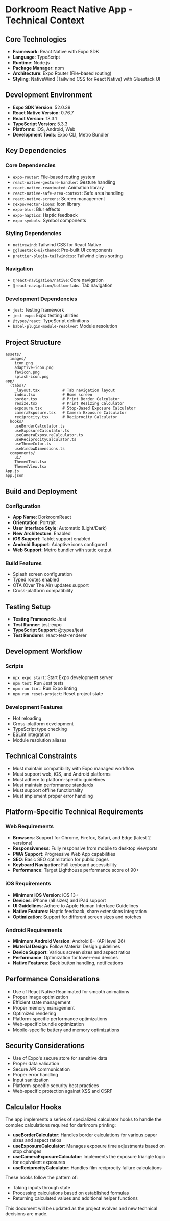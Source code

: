# Dorkroom React Native App - Technical Context

## Core Technologies

- **Framework**: React Native with Expo SDK
- **Language**: TypeScript
- **Runtime**: Node.js
- **Package Manager**: npm
- **Architecture**: Expo Router (File-based routing)
- **Styling**: NativeWind (Tailwind CSS for React Native) with Gluestack UI

## Development Environment

- **Expo SDK Version**: 52.0.39
- **React Native Version**: 0.76.7
- **React Version**: 18.3.1
- **TypeScript Version**: 5.3.3
- **Platforms**: iOS, Android, Web
- **Development Tools**: Expo CLI, Metro Bundler

## Key Dependencies

### Core Dependencies

- `expo-router`: File-based routing system
- `react-native-gesture-handler`: Gesture handling
- `react-native-reanimated`: Animation library
- `react-native-safe-area-context`: Safe area handling
- `react-native-screens`: Screen management
- `@expo/vector-icons`: Icon library
- `expo-blur`: Blur effects
- `expo-haptics`: Haptic feedback
- `expo-symbols`: Symbol components

### Styling Dependencies

- `nativewind`: Tailwind CSS for React Native
- `@gluestack-ui/themed`: Pre-built UI components
- `prettier-plugin-tailwindcss`: Tailwind class sorting

### Navigation

- `@react-navigation/native`: Core navigation
- `@react-navigation/bottom-tabs`: Tab navigation

### Development Dependencies

- `jest`: Testing framework
- `jest-expo`: Expo testing utilities
- `@types/react`: TypeScript definitions
- `babel-plugin-module-resolver`: Module resolution

## Project Structure

```
assets/
  images/
    icon.png
    adaptive-icon.png
    favicon.png
    splash-icon.png
app/
  (tabs)/
    _layout.tsx          # Tab navigation layout
    index.tsx            # Home screen
    border.tsx           # Print Border Calculator
    resize.tsx           # Print Resizing Calculator
    exposure.tsx         # Stop-Based Exposure Calculator
    cameraExposure.tsx   # Camera Exposure Calculator
    reciprocity.tsx      # Reciprocity Calculator
  hooks/
    useBorderCalculator.ts
    useExposureCalculator.ts
    useCameraExposureCalculator.ts
    useReciprocityCalculator.ts
    useThemeColor.ts
    useWindowDimensions.ts
  components/
    ui/
    ThemedText.tsx
    ThemedView.tsx
App.js
app.json
```

## Build and Deployment

### Configuration

- **App Name**: DorkroomReact
- **Orientation**: Portrait
- **User Interface Style**: Automatic (Light/Dark)
- **New Architecture**: Enabled
- **iOS Support**: Tablet support enabled
- **Android Support**: Adaptive icons configured
- **Web Support**: Metro bundler with static output

### Build Features

- Splash screen configuration
- Typed routes enabled
- OTA (Over The Air) updates support
- Cross-platform compatibility

## Testing Setup

- **Testing Framework**: Jest
- **Test Runner**: jest-expo
- **TypeScript Support**: @types/jest
- **Test Renderer**: react-test-renderer

## Development Workflow

### Scripts

- `npx expo start`: Start Expo development server
- `npm test`: Run Jest tests
- `npm run lint`: Run Expo linting
- `npm run reset-project`: Reset project state

### Development Features

- Hot reloading
- Cross-platform development
- TypeScript type checking
- ESLint integration
- Module resolution aliases

## Technical Constraints

- Must maintain compatibility with Expo managed workflow
- Must support web, iOS, and Android platforms
- Must adhere to platform-specific guidelines
- Must maintain performance standards
- Must support offline functionality
- Must implement proper error handling

## Platform-Specific Technical Requirements

### Web Requirements

- **Browsers**: Support for Chrome, Firefox, Safari, and Edge (latest 2 versions)
- **Responsiveness**: Fully responsive from mobile to desktop viewports
- **PWA Support**: Progressive Web App capabilities
- **SEO**: Basic SEO optimization for public pages
- **Keyboard Navigation**: Full keyboard accessibility
- **Performance**: Target Lighthouse performance score of 90+

### iOS Requirements

- **Minimum iOS Version**: iOS 13+
- **Devices**: iPhone (all sizes) and iPad support
- **UI Guidelines**: Adhere to Apple Human Interface Guidelines
- **Native Features**: Haptic feedback, share extensions integration
- **Optimization**: Support for different screen sizes and notches

### Android Requirements

- **Minimum Android Version**: Android 8+ (API level 26)
- **Material Design**: Follow Material Design guidelines
- **Device Support**: Various screen sizes and aspect ratios
- **Performance**: Optimization for lower-end devices
- **Native Features**: Back button handling, notifications

## Performance Considerations

- Use of React Native Reanimated for smooth animations
- Proper image optimization
- Efficient state management
- Proper memory management
- Optimized rendering
- Platform-specific performance optimizations
- Web-specific bundle optimization
- Mobile-specific battery and memory optimizations

## Security Considerations

- Use of Expo's secure store for sensitive data
- Proper data validation
- Secure API communication
- Proper error handling
- Input sanitization
- Platform-specific security best practices
- Web-specific protection against XSS and CSRF

## Calculator Hooks

The app implements a series of specialized calculator hooks to handle the complex calculations required for darkroom printing:

- **useBorderCalculator**: Handles border calculations for various paper sizes and aspect ratios
- **useExposureCalculator**: Manages exposure time adjustments based on stop changes
- **useCameraExposureCalculator**: Implements the exposure triangle logic for equivalent exposures
- **useReciprocityCalculator**: Handles film reciprocity failure calculations

These hooks follow the pattern of:

- Taking inputs through state
- Processing calculations based on established formulas
- Returning calculated values and additional helper functions

This document will be updated as the project evolves and new technical decisions are made.
